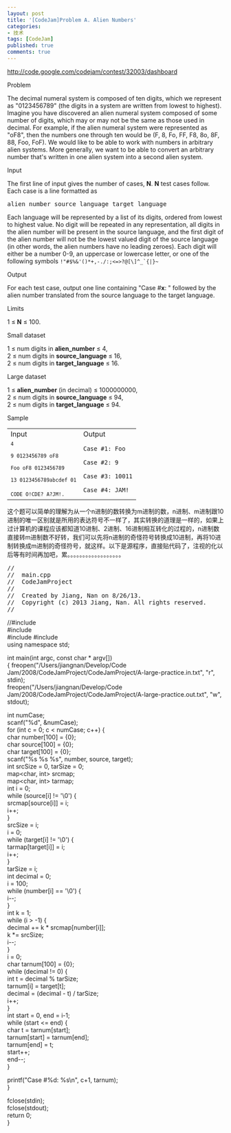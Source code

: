 ```yaml
---
layout: post
title: '[CodeJam]Problem A. Alien Numbers'
categories:
- 技术
tags: [CodeJam]
published: true
comments: true
---
```

<p><a title="http://code.google.com/codejam/contest/32003/dashboard" href="http://code.google.com/codejam/contest/32003/dashboard">http://code.google.com/codejam/contest/32003/dashboard</a></p>

<p>Problem</p>

<p>The decimal numeral system is composed of ten digits, which we represent as "0123456789" (the digits in a system are written from lowest to highest). Imagine you have discovered an alien numeral system composed of some number of digits, which may or may not be the same as those used in decimal. For example, if the alien numeral system were represented as "oF8", then the numbers one through ten would be (F, 8, Fo, FF, F8, 8o, 8F, 88, Foo, FoF). We would like to be able to work with numbers in arbitrary alien systems. More generally, we want to be able to convert an arbitrary number that's written in one alien system into a second alien system.</p>

<p>Input</p>

<p>The first line of input gives the number of cases, <b>N</b>. <b>N</b> test cases follow. Each case is a line formatted as
<pre>alien_number source_language target_language</pre>
Each language will be represented by a list of its digits, ordered from lowest to highest value. No digit will be repeated in any representation, all digits in the alien number will be present in the source language, and the first digit of the alien number will not be the lowest valued digit of the source language (in other words, the alien numbers have no leading zeroes). Each digit will either be a number 0-9, an uppercase or lowercase letter, or one of the following symbols <code>!"#$%&amp;'()*+,-./:;&lt;=&gt;?@[\]^_`{|}~</code></p>

<p>Output</p>

<p>For each test case, output one line containing "Case #<b>x</b>: " followed by the alien number translated from the source language to the target language.</p>

<p>Limits</p>

<p>1 ≤ <b>N</b> ≤ 100.</p>

<p>Small dataset</p>

<p>1 ≤ num digits in <b>alien_number</b> ≤ 4,<br />
2 ≤ num digits in <b>source_language</b> ≤ 16,<br />
2 ≤ num digits in <b>target_language</b> ≤ 16.</p>

<p>Large dataset</p>

<p>1 ≤ <b>alien_number</b> (in decimal) ≤ 1000000000,<br />
2 ≤ num digits in <b>source_language</b> ≤ 94,<br />
2 ≤ num digits in <b>target_language</b> ≤ 94.</p>

<p>Sample
<div>
<table>
<tbody>
<tr>
<td>Input</td>
<td>Output</td>
</tr>
<tr>
<td><code><code>4<br />
9 0123456789 oF8<br />
Foo oF8 0123456789<br />
13 0123456789abcdef 01<br />
CODE O!CDE? A?JM!.</code></code>&nbsp;</td>
<td><code>Case #1: Foo<br />
Case #2: 9<br />
Case #3: 10011<br />
Case #4: JAM!
</code></td>
</tr>
</tbody>
</table>
</div></p>

<p>这个题可以简单的理解为从一个n进制的数转换为m进制的数，n进制、m进制跟10进制的唯一区别就是所用的表达符号不一样了，其实转换的道理是一样的，如果上过计算机的课程应该都知道10进制、2进制、16进制相互转化的过程的，n进制数直接转m进制数不好转，我们可以先将n进制的奇怪符号转换成10进制，再将10进制转换成m进制的奇怪符号，就这样。以下是源程序，直接贴代码了，注视的化以后等有时间再加吧，累。。。。。。。。。。。。。。。。。。</p>

<p><pre lang="cpp">
//
//  main.cpp
//  CodeJamProject
//
//  Created by Jiang, Nan on 8/26/13.
//  Copyright (c) 2013 Jiang, Nan. All rights reserved.
//</pre></p>

<p>//#include <br />
#include <br />
#include
<map>
#include </map><br />
using namespace std;</p>

<p>int main(int argc, const char * argv[])<br />
{
    freopen("/Users/jiangnan/Develop/Code Jam/2008/CodeJamProject/CodeJamProject/A-large-practice.in.txt", "r", stdin);<br />
    freopen("/Users/jiangnan/Develop/Code Jam/2008/CodeJamProject/CodeJamProject/A-large-practice.out.txt", "w", stdout);</p>

<p>    int numCase;<br />
    scanf("%d", &amp;numCase);<br />
    for (int c = 0; c &lt; numCase; c++) {<br />
        char number[100] = {0};<br />
        char source[100] = {0};<br />
        char target[100] = {0};<br />
        scanf("%s %s %s", number, source, target);<br />
        int srcSize = 0, tarSize = 0;<br />
        map&lt;char, int&gt; srcmap;<br />
        map&lt;char, int&gt; tarmap;<br />
        int i = 0;<br />
        while (source[i] != '\0') {<br />
            srcmap[source[i]] = i;<br />
            i++;<br />
        }<br />
        srcSize = i;<br />
        i = 0;<br />
        while (target[i] != '\0') {<br />
            tarmap[target[i]] = i;<br />
            i++;<br />
        }<br />
        tarSize = i;<br />
        int decimal = 0;<br />
        i = 100;<br />
        while (number[i] == '\0') {<br />
            i--;<br />
        }<br />
        int k = 1;<br />
        while (i &gt; -1) {<br />
            decimal += k * srcmap[number[i]];<br />
            k *= srcSize;<br />
            i--;<br />
        }<br />
        i = 0;<br />
        char tarnum[100] = {0};<br />
        while (decimal != 0) {<br />
            int t = decimal % tarSize;<br />
            tarnum[i] = target[t];<br />
            decimal = (decimal - t) / tarSize;<br />
            i++;<br />
        }<br />
        int start = 0, end = i-1;<br />
        while (start &lt;= end) {<br />
            char t = tarnum[start];<br />
            tarnum[start] = tarnum[end];<br />
            tarnum[end] = t;<br />
            start++;<br />
            end--;<br />
        }</p>

<p>        printf("Case #%d: %s\n", c+1, tarnum);<br />
    }</p>

<p>    fclose(stdin);<br />
    fclose(stdout);<br />
    return 0;<br />
}
</p>
